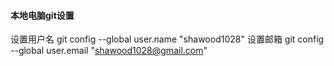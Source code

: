 #### 本地电脑git设置
设置用户名
git config --global user.name "shawood1028"
设置邮箱
git config --global user.email "shawood1028@gmail.com"